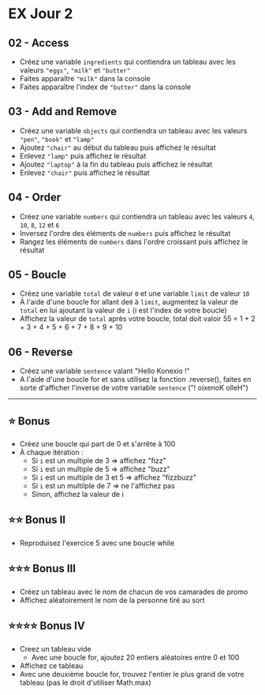 # EX Jour 2

## 02 - Access

- Créez une variable `ingredients` qui contiendra un tableau avec les valeurs `"eggs"`, `"milk"` et `"butter"`
- Faites apparaître `"milk"` dans la console
- Faites apparaître l'index de `"butter"` dans la console

## 03 - Add and Remove

- Créez une variable `objects` qui contiendra un tableau avec les valeurs `"pen"`, `"book"` et `"lamp"`
- Ajoutez `"chair"` au début du tableau puis affichez le résultat
- Enlevez `"lamp"` puis affichez le résultat
- Ajoutez `"laptop"` à la fin du tableau puis affichez le résultat
- Enlevez `"chair"` puis affichez le résultat

## 04 - Order

- Créez une variable `numbers` qui contiendra un tableau avec les valeurs `4`, `10`, `8`, `12` et `6`
- Inversez l'ordre des éléments de `numbers` puis affichez le résultat
- Rangez les éléments de `numbers` dans l'ordre croissant puis affichez le résultat

## 05 - Boucle

- Créez une variable `total` de valeur `0` et une variable `limit` de valeur `10`
- À l'aide d'une boucle for allant de`0` à `limit`, augmentez la valeur de `total` en lui ajoutant la valeur de `i` (i est l'index de votre boucle)
- Affichez la valeur de `total` après votre boucle, total doit valoir 55 = 1 + 2 + 3 + 4 + 5 + 6 + 7 + 8 + 9 + 10

## 06 - Reverse

- Créez une variable `sentence` valant "Hello Konexio !"
- A l'aide d'une boucle for et sans utilisez la fonction .reverse(), faites en sorte d'afficher l'inverse de votre variable `sentence` ("! oixenoK olleH")

---

## ⭐ Bonus

- Créez une boucle qui part de 0 et s'arrête à 100
- À chaque itération :
  - Si `i` est un multiple de 3 ⇒ affichez "fizz"
  - Si `i` est un multiple de 5 ⇒ affichez "buzz"
  - Si `i` est un multiple de 3 et 5 ⇒ affichez "fizzbuzz"
  - Si `i` est un multilple de 7 ⇒ ne l'affichez pas
  - Sinon, affichez la valeur de i

## ⭐⭐ Bonus II

- Reproduisez l'exercice 5 avec une boucle while

## ⭐⭐⭐ Bonus III

- Créez un tableau avec le nom de chacun de vos camarades de promo
- Affichez aléatoirement le nom de la personne tiré au sort

## ⭐⭐⭐⭐ Bonus IV

- Creez un tableau vide
  - Avec une boucle for, ajoutez 20 entiers aléatoires entre 0 et 100
- Affichez ce tableau
- Avec une deuxième boucle for, trouvez l'entier le plus grand de votre tableau (pas le droit d'utiliser Math.max)
